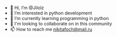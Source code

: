 - 👋 Hi, I’m @Jilolz
- 👀 I’m interested in python development
- 🌱 I’m currently learning programming in python
- 💞️ I'm looking to collaborate on in this community
- 📫 How to reach me nikitafoch@mail.ru

<!---
Jilolz/Jilolz is a ✨ special ✨ repository because its `README.md` (this file) appears on your GitHub profile.
You can click the Preview link to take a look at your changes.
--->
